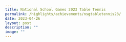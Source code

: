 ```yaml
---
title: National School Games 2023 Table Tennis
permalink: /highlights/achievements/nsgtabletennis23/
date: 2023-04-26
layout: post
description: ""
image: ""
---
```


